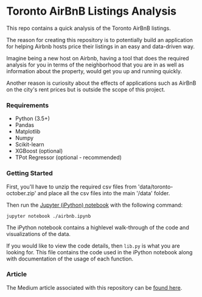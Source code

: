 # Toronto AirBnB Listings Analysis

This repo contains a quick analysis of the Toronto AirBnB listings.

The reason for creating this repository is to potentially build an application for helping Airbnb hosts price their listings in an easy and data-driven way.

Imagine being a new host on Airbnb, having a tool that does the required analysis for you in terms of the neighborhood that you are in as well as information about the property, would get you up and running quickly.

Another reason is curiosity about the effects of applications such as AirBnB on the city's rent prices but is outside the scope of this project.

### Requirements

* Python (3.5+)
* Pandas
* Matplotlib
* Numpy
* Scikit-learn
* XGBoost (optional)
* TPot Regressor (optional - recommended)


### Getting Started

First, you'll have to unzip the required csv files from 'data/toronto-october.zip' and place
all the csv files into the main '/data' folder.

Then run the [Jupyter (iPython) notebook](airbnb.ipynb) with the following command:

```
jupyter notebook ./airbnb.ipynb
```

The iPython notebook contains a highlevel walk-through of the code and visualizations
of the data.

If you would like to view the code details, then `lib.py` is what you are looking for.
This file contains the code used in the iPython notebook along with documentation
of the usage of each function.


### Article

The Medium article associated with this repository can be [found here](https://medium.com/@faisalaltameemi/airbnb-listings-analysis-in-toronto-october-2018-2a5358bae007).
